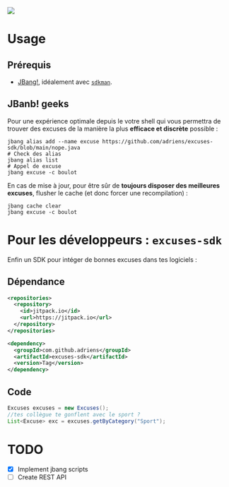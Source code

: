 [![](https://jitpack.io/v/adriens/excuses-sdk.svg)](https://jitpack.io/#adriens/excuses-sdk)

# Usage

## Prérequis

- [JBang!](https://www.jbang.dev/documentation/guide/latest/installation.html), 
idéalement avec [`sdkman`](https://sdkman.io/).

## JBanb! geeks

Pour une expérience optimale depuis le votre shell qui vous permettra de trouver
des excuses de la manière la plus **efficace et discrète** possible :

```shell
jbang alias add --name excuse https://github.com/adriens/excuses-sdk/blob/main/nope.java
# Check des alias
jbang alias list
# Appel de excuse
jbang excuse -c boulot
```

En cas de mise à jour, pour être sûr de **toujours disposer des meilleures excuses**,
flusher le cache (et donc forcer une recompilation) :

```shell
jbang cache clear
jbang excuse -c boulot
```

# Pour les développeurs : `excuses-sdk`

Enfin un SDK pour intéger de bonnes excuses dans tes logiciels :

## Dépendance

```xml
<repositories>
  <repository>
    <id>jitpack.io</id>
    <url>https://jitpack.io</url>
  </repository>
</repositories>
```

```xml
<dependency>
  <groupId>com.github.adriens</groupId>
  <artifactId>excuses-sdk</artifactId>
  <version>Tag</version>
</dependency>
```

## Code

```java
Excuses excuses = new Excuses();
//tes collègue te gonflent avec le sport ?
List<Excuse> exc = excuses.getByCategory("Sport");
```


# TODO

- [x] Implement jbang scripts
- [ ] Create REST API